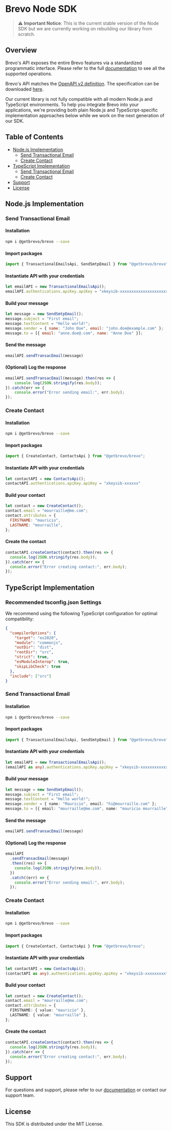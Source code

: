 # Brevo Node SDK

> ⚠️ **Important Notice**: This is the current stable version of the Node SDK but we are currently working on rebuilding our library from scratch.

## Overview

Brevo's API exposes the entire Brevo features via a standardized programmatic interface. Please refer to the full [documentation](https://developers.brevo.com) to see all the supported operations.

Brevo's API matches the [OpenAPI v2 definition](https://www.openapis.org/). The specification can be downloaded [here](https://api.brevo.com/v3/swagger_definition_v3.yml).

Our current library is not fully compatible with all modern Node.js and TypeScript environments. To help you integrate Brevo into your applications, we're providing both plain Node.js and TypeScript-specific implementation approaches below while we work on the next generation of our SDK.

## Table of Contents

- [Node.js Implementation](#nodejs-implementation)
  - [Send Transactional Email](#send-transactional-email)
  - [Create Contact](#create-contact)
- [TypeScript Implementation](#typescript-implementation)
  - [Send Transactional Email](#send-transactional-email-1)
  - [Create Contact](#create-contact-1)
- [Support](#support)
- [License](#license)

## Node.js Implementation

### Send Transactional Email

#### Installation

```bash
npm i @getbrevo/brevo --save
```

#### Import packages

```javascript
import { TransactionalEmailsApi, SendSmtpEmail } from "@getbrevo/brevo";
```

#### Instantiate API with your credentials

```javascript
let emailAPI = new TransactionalEmailsApi();
emailAPI.authentications.apiKey.apiKey = "xkeysib-xxxxxxxxxxxxxxxxxxxxx"
```

#### Build your message

```javascript
let message = new SendSmtpEmail();
message.subject = "First email";
message.textContent = "Hello world!";
message.sender = { name: "John Doe", email: "john.doe@example.com" };
message.to = [{ email: "anne.doe@.com", name: "Anne Doe" }];
```

#### Send the message

```javascript
emailAPI.sendTransacEmail(message)
```

#### (Optional) Log the response

```javascript
emailAPI.sendTransacEmail(message).then(res => {
    console.log(JSON.stringify(res.body));
}).catch(err => {
    console.error("Error sending email:", err.body);
});
```

### Create Contact

#### Installation

```bash
npm i @getbrevo/brevo --save
```

#### Import packages

```javascript
import { CreateContact, ContactsApi } from "@getbrevo/brevo";
```

#### Instantiate API with your credentials

```javascript
let contactAPI = new ContactsApi();
contactAPI.authentications.apiKey.apiKey = "xkeysib-xxxxxx"
```

#### Build your contact

```javascript
let contact = new CreateContact();
contact.email = "mourraille@me.com";
contact.attributes = {
  FIRSTNAME: "mauricio",
  LASTNAME: "mourraille",
};
```

#### Create the contact

```javascript
contactAPI.createContact(contact).then(res => {
  console.log(JSON.stringify(res.body));
}).catch(err => {
  console.error("Error creating contact:", err.body);
});
```

## TypeScript Implementation

### Recommended tsconfig.json Settings

We recommend using the following TypeScript configuration for optimal compatibility:

```json
{
  "compilerOptions": {
    "target": "es2020",
    "module": "commonjs",
    "outDir": "dist",
    "rootDir": "src",
    "strict": true,
    "esModuleInterop": true,
    "skipLibCheck": true
  },
  "include": ["src"]
}
```

### Send Transactional Email

#### Installation

```bash
npm i @getbrevo/brevo --save
```

#### Import packages

```typescript
import { TransactionalEmailsApi, SendSmtpEmail } from "@getbrevo/brevo";
```

#### Instantiate API with your credentials

```typescript
let emailAPI = new TransactionalEmailsApi();
(emailAPI as any).authentications.apiKey.apiKey = "xkeysib-xxxxxxxxxxxxxxxxxxxxx";
```

#### Build your message

```typescript
let message = new SendSmtpEmail();
message.subject = "First email";
message.textContent = "Hello world!";
message.sender = { name: "Mauricio", email: "hi@mourraille.com" };
message.to = [{ email: "mourraille@me.com", name: "mauricio mourraille" }];
```

#### Send the message

```typescript
emailAPI.sendTransacEmail(message)
```

#### (Optional) Log the response

```typescript
emailAPI
  .sendTransacEmail(message)
  .then((res) => {
    console.log(JSON.stringify(res.body));
  })
  .catch((err) => {
    console.error("Error sending email:", err.body);
  });
```

### Create Contact

#### Installation

```bash
npm i @getbrevo/brevo --save
```

#### Import packages

```typescript
import { CreateContact, ContactsApi } from "@getbrevo/brevo";
```

#### Instantiate API with your credentials

```typescript
let contactAPI = new ContactsApi();
(contactAPI as any).authentications.apiKey.apiKey = "xkeysib-xxxxxxxxx"
```

#### Build your contact

```typescript
let contact = new CreateContact();
contact.email = "mourraille@me.com";
contact.attributes = {
  FIRSTNAME: { value: "mauricio" },
  LASTNAME: { value: "mourraille" },
};
```

#### Create the contact

```typescript
contactAPI.createContact(contact).then(res => {
  console.log(JSON.stringify(res.body));
}).catch(err => {
  console.error("Error creating contact:", err.body);
});
```

## Support

For questions and support, please refer to our [documentation](https://developers.brevo.com) or contact our support team.

## License

This SDK is distributed under the MIT License.
